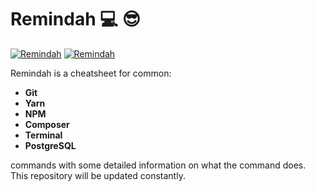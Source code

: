 # **Remindah**  💻 😎


[![Remindah](https://img.shields.io/github/last-commit/MelodicCrypter/Remindah.svg?style=flat)](#)
[![Remindah](https://img.shields.io/github/contributors/MelodicCrypter/Remindah.svg?style=flat-square)](#)

Remindah is a cheatsheet for common:
<br>
- **Git** <br>
- **Yarn** <br>
- **NPM** <br>
- **Composer** <br>
- **Terminal** <br>
- **PostgreSQL** <br>

commands with some detailed information on what the command does. This repository will be updated constantly.
